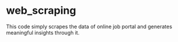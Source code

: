 # web_scraping
This code simply scrapes the data of online job portal and generates meaningful insights through it.
